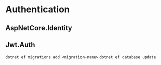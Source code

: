 # Authentication

## AspNetCore.Identity

## Jwt.Auth

 `dotnet ef migrations add <migration-name>`
 `dotnet ef database update`


 

